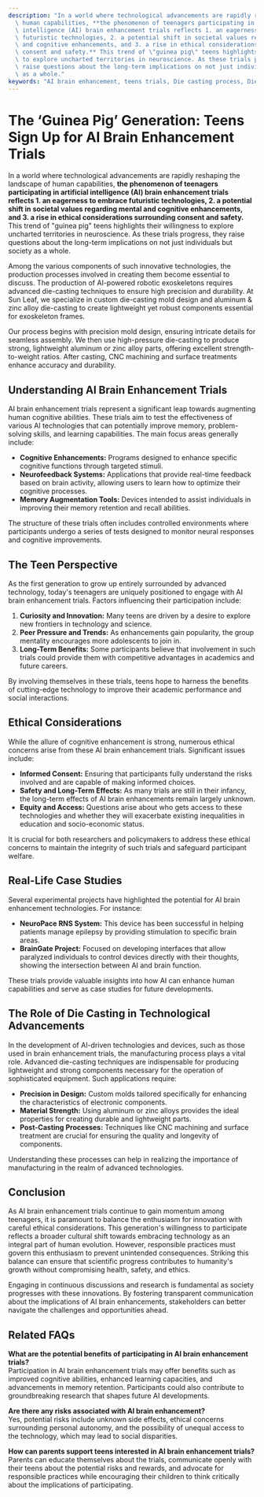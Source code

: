 ```yaml
---
description: "In a world where technological advancements are rapidly reshaping the landscape of\
  \ human capabilities, **the phenomenon of teenagers participating in artificial\
  \ intelligence (AI) brain enhancement trials reflects 1. an eagerness to embrace\
  \ futuristic technologies, 2. a potential shift in societal values regarding mental\
  \ and cognitive enhancements, and 3. a rise in ethical considerations surrounding\
  \ consent and safety.** This trend of \"guinea pig\" teens highlights their willingness\
  \ to explore uncharted territories in neuroscience. As these trials progress, they\
  \ raise questions about the long-term implications on not just individuals but society\
  \ as a whole."
keywords: "AI brain enhancement, teens trials, Die casting process, Die-cast aluminum"
---
```

# The ‘Guinea Pig’ Generation: Teens Sign Up for AI Brain Enhancement Trials

In a world where technological advancements are rapidly reshaping the landscape of human capabilities, **the phenomenon of teenagers participating in artificial intelligence (AI) brain enhancement trials reflects 1. an eagerness to embrace futuristic technologies, 2. a potential shift in societal values regarding mental and cognitive enhancements, and 3. a rise in ethical considerations surrounding consent and safety.** This trend of "guinea pig" teens highlights their willingness to explore uncharted territories in neuroscience. As these trials progress, they raise questions about the long-term implications on not just individuals but society as a whole.

Among the various components of such innovative technologies, the production processes involved in creating them become essential to discuss. The production of AI-powered robotic exoskeletons requires advanced die-casting techniques to ensure high precision and durability. At Sun Leaf, we specialize in custom die-casting mold design and aluminum & zinc alloy die-casting to create lightweight yet robust components essential for exoskeleton frames. 

Our process begins with precision mold design, ensuring intricate details for seamless assembly. We then use high-pressure die-casting to produce strong, lightweight aluminum or zinc alloy parts, offering excellent strength-to-weight ratios. After casting, CNC machining and surface treatments enhance accuracy and durability.

## Understanding AI Brain Enhancement Trials

AI brain enhancement trials represent a significant leap towards augmenting human cognitive abilities. These trials aim to test the effectiveness of various AI technologies that can potentially improve memory, problem-solving skills, and learning capabilities. The main focus areas generally include:

- **Cognitive Enhancements:** Programs designed to enhance specific cognitive functions through targeted stimuli.
- **Neurofeedback Systems:** Applications that provide real-time feedback based on brain activity, allowing users to learn how to optimize their cognitive processes.
- **Memory Augmentation Tools:** Devices intended to assist individuals in improving their memory retention and recall abilities.

The structure of these trials often includes controlled environments where participants undergo a series of tests designed to monitor neural responses and cognitive improvements.

## The Teen Perspective

As the first generation to grow up entirely surrounded by advanced technology, today's teenagers are uniquely positioned to engage with AI brain enhancement trials. Factors influencing their participation include:

1. **Curiosity and Innovation:** Many teens are driven by a desire to explore new frontiers in technology and science.
2. **Peer Pressure and Trends:** As enhancements gain popularity, the group mentality encourages more adolescents to join in.
3. **Long-Term Benefits:** Some participants believe that involvement in such trials could provide them with competitive advantages in academics and future careers.

By involving themselves in these trials, teens hope to harness the benefits of cutting-edge technology to improve their academic performance and social interactions.

## Ethical Considerations

While the allure of cognitive enhancement is strong, numerous ethical concerns arise from these AI brain enhancement trials. Significant issues include:

- **Informed Consent:** Ensuring that participants fully understand the risks involved and are capable of making informed choices.
- **Safety and Long-Term Effects:** As many trials are still in their infancy, the long-term effects of AI brain enhancements remain largely unknown.
- **Equity and Access:** Questions arise about who gets access to these technologies and whether they will exacerbate existing inequalities in education and socio-economic status.

It is crucial for both researchers and policymakers to address these ethical concerns to maintain the integrity of such trials and safeguard participant welfare.

## Real-Life Case Studies

Several experimental projects have highlighted the potential for AI brain enhancement technologies. For instance:

- **NeuroPace RNS System:** This device has been successful in helping patients manage epilepsy by providing stimulation to specific brain areas.
- **BrainGate Project:** Focused on developing interfaces that allow paralyzed individuals to control devices directly with their thoughts, showing the intersection between AI and brain function.

These trials provide valuable insights into how AI can enhance human capabilities and serve as case studies for future developments.

## The Role of Die Casting in Technological Advancements

In the development of AI-driven technologies and devices, such as those used in brain enhancement trials, the manufacturing process plays a vital role. Advanced die-casting techniques are indispensable for producing lightweight and strong components necessary for the operation of sophisticated equipment. Such applications require:

- **Precision in Design:** Custom molds tailored specifically for enhancing the characteristics of electronic components.
- **Material Strength:** Using aluminum or zinc alloys provides the ideal properties for creating durable and lightweight parts.
- **Post-Casting Processes:** Techniques like CNC machining and surface treatment are crucial for ensuring the quality and longevity of components.

Understanding these processes can help in realizing the importance of manufacturing in the realm of advanced technologies.

## Conclusion

As AI brain enhancement trials continue to gain momentum among teenagers, it is paramount to balance the enthusiasm for innovation with careful ethical considerations. This generation's willingness to participate reflects a broader cultural shift towards embracing technology as an integral part of human evolution. However, responsible practices must govern this enthusiasm to prevent unintended consequences. Striking this balance can ensure that scientific progress contributes to humanity's growth without compromising health, safety, and ethics.

Engaging in continuous discussions and research is fundamental as society progresses with these innovations. By fostering transparent communication about the implications of AI brain enhancements, stakeholders can better navigate the challenges and opportunities ahead.

## Related FAQs

**What are the potential benefits of participating in AI brain enhancement trials?**  
Participation in AI brain enhancement trials may offer benefits such as improved cognitive abilities, enhanced learning capacities, and advancements in memory retention. Participants could also contribute to groundbreaking research that shapes future AI developments.

**Are there any risks associated with AI brain enhancement?**  
Yes, potential risks include unknown side effects, ethical concerns surrounding personal autonomy, and the possibility of unequal access to the technology, which may lead to social disparities.

**How can parents support teens interested in AI brain enhancement trials?**  
Parents can educate themselves about the trials, communicate openly with their teens about the potential risks and rewards, and advocate for responsible practices while encouraging their children to think critically about the implications of participating.
